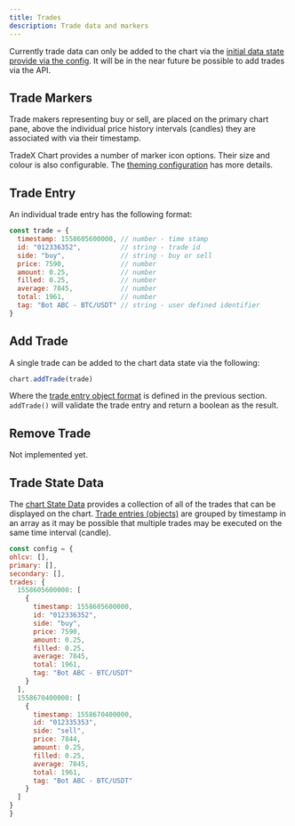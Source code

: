 ```yaml
---
title: Trades
description: Trade data and markers
---
```


Currently trade data can only be added to the chart via the [initial data state provide via the config](../state). It will be in the near future be possible to add trades via the API.

## Trade Markers

Trade makers representing buy or sell, are placed on the primary chart pane, above the individual price history intervals (candles) they are associated with via their timestamp.

TradeX Chart provides a number of marker icon options. Their size and colour is also configurable. The [theming configuration](../themes#trades) has more details.

## Trade Entry

An individual trade entry has the following format:

```javascript
const trade = {
  timestamp: 1558605600000, // number - time stamp
  id: "012336352",          // string - trade id
  side: "buy",              // string - buy or sell
  price: 7590,              // number
  amount: 0.25,             // number
  filled: 0.25,             // number
  average: 7845,            // number
  total: 1961,              // number
  tag: "Bot ABC - BTC/USDT" // string - user defined identifier
}
```

## Add Trade

A single trade can be added to the chart data state via the following:

```javascript
chart.addTrade(trade)
```
Where the [trade entry object format](#trade-entry) is defined in the previous section. ``addTrade()`` will validate the trade entry and return a boolean as the result.

## Remove Trade

Not implemented yet.

## Trade State Data

The [chart State Data](../state) provides a collection of all of the trades that can be displayed on the chart. [Trade entries (objects)](#trade-entry) are grouped by timestamp in an array as it may be possible that multiple trades may be executed on the same time interval (candle).

```javascript
const config = {
ohlcv: [],
primary: [],
secondary: [],
trades: {
  1558605600000: [
    {
      timestamp: 1558605600000,
      id: "012336352",
      side: "buy",
      price: 7590,
      amount: 0.25,
      filled: 0.25,
      average: 7845,
      total: 1961,
      tag: "Bot ABC - BTC/USDT"
    }
  ],
  1558670400000: [
    {
      timestamp: 1558670400000,
      id: "012335353",
      side: "sell",
      price: 7844,
      amount: 0.25,
      filled: 0.25,
      average: 7845,
      total: 1961,
      tag: "Bot ABC - BTC/USDT"
    }
  ]
}
}
```


